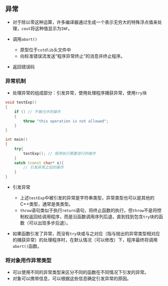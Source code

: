 ## 异常

- 对于除以零这种运算，许多编译器通过生成一个表示无穷大的特殊浮点值来处理，`cout`将这种值显示为`INF`。

- 调用`abort()`
  - 原型位于`cstdlib`头文件中
  - 向标准错误流发送“程序异常终止”的消息并终止程序。

- 返回错误码

### 异常机制

- 处理异常的组成部分：引发异常，使用处理程序捕获异常，使用`try`块

```cpp
void testExp()
{
    if () // 不被允许的操作
    {
        throw "this operation is not allowed";
    }
}

int main()
{
    try{
        testExp(); // 程序执行需要进行的操作
    }
    catch (const char* s){
        // 引发异常之后的操作
    }
}

```

- 引发异常
  - 上述`testExp`中被引发的异常是字符串类型，异常类型也可以是其他的C++类型，通常是类类型。
  - `throw`语句类似于执行`return`语句，将终止函数的执行，但`throw`不是将控制权返回给调用程序，而是沿函数调用序列后退，直到找到包含`try`块的函数（可以出现多步后退）。

- 如果函数引发了异常，而没有`try`块或与之对应（指与抛出的异常类型相对应的捕获异常）的处理程序时，在默认情况（可以修改）下，程序最终将调用`abort()`函数。

### 将对象用作异常类型

- 可以使用不同的异常类型来区分不同的函数在不同情况下引发的异常。
- 对象可以携带信息，可以根据这些信息确定引发异常的原因。